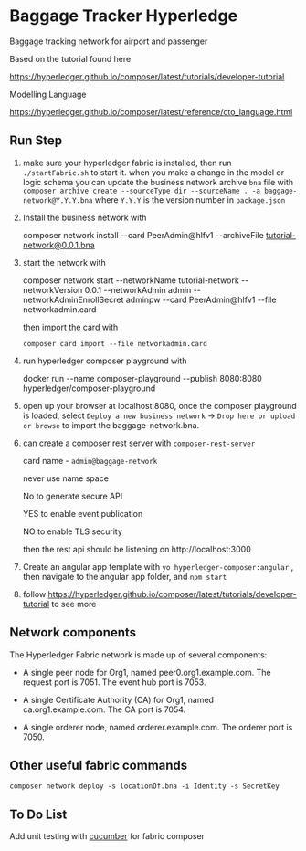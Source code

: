 # Baggage Tracker Hyperledge

Baggage tracking network for airport and passenger

Based on the tutorial found here

https://hyperledger.github.io/composer/latest/tutorials/developer-tutorial


Modelling Language

https://hyperledger.github.io/composer/latest/reference/cto_language.html


## Run Step
1. make sure your hyperledger fabric is installed, then run 
    `./startFabric.sh` to start it.
    when you make a change in the model or logic schema you can update the business network archive `bna` file with
`composer archive create --sourceType dir --sourceName . -a baggage-network@Y.Y.Y.bna` where `Y.Y.Y` is the version number in `package.json`

2. Install the business network with

    composer network install --card PeerAdmin@hlfv1 --archiveFile tutorial-network@0.0.1.bna

3. start the network with 

    composer network start --networkName tutorial-network --networkVersion 0.0.1 --networkAdmin admin --networkAdminEnrollSecret adminpw --card PeerAdmin@hlfv1 --file networkadmin.card

    then import the card with 

    `composer card import --file networkadmin.card`


4. run hyperledger composer playground with 

    docker run --name composer-playground --publish 8080:8080 hyperledger/composer-playground


5. open up your browser at localhost:8080, once the composer playground is loaded, select `Deploy a new business network` -> `Drop here or upload or browse` to import the baggage-network.bna.

6. can create a composer rest server with 
    `composer-rest-server`
    
    card name - `admin@baggage-network`
    
    never use name space

    No to generate secure API

    YES to enable event publication

    NO to enable TLS security
    
    then the rest api should be listening on http://localhost:3000

7. Create an angular app template with
    `yo hyperledger-composer:angular` , then navigate to the angular app folder, and `npm start`

8. follow  https://hyperledger.github.io/composer/latest/tutorials/developer-tutorial to see more

## Network components

The Hyperledger Fabric network is made up of several components:

- A single peer node for Org1, named peer0.org1.example.com.
        The request port is 7051.
        The event hub port is 7053.
 
- A single Certificate Authority (CA) for Org1, named ca.org1.example.com.
        The CA port is 7054.
    
- A single orderer node, named orderer.example.com.
        The orderer port is 7050.



## Other useful fabric commands
`composer network deploy -s locationOf.bna -i Identity -s SecretKey`

## To Do List
Add unit testing with [cucumber](https://github.com/cucumber/cucumber-js) for fabric composer